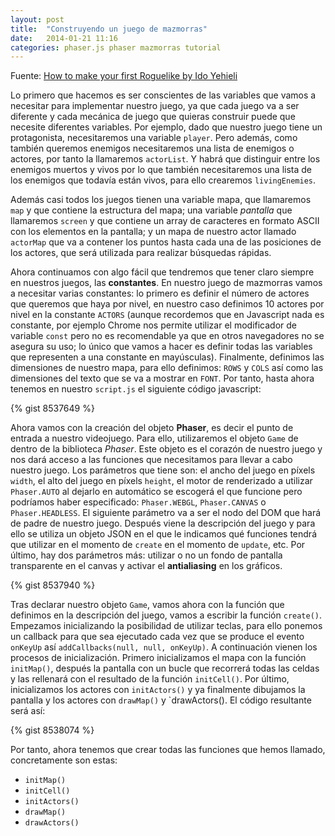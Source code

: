 ```yaml
---
layout: post
title:  "Construyendo un juego de mazmorras"
date:   2014-01-21 11:16
categories: phaser.js phaser mazmorras tutorial
---
```


Fuente: [How to make your first Roguelike by Ido Yehieli][url-source] 

Lo primero que hacemos es ser conscientes de las variables que vamos a necesitar para implementar nuestro juego, ya que cada juego va a ser diferente y cada mecánica de juego que quieras construir puede que necesite diferentes variables. Por ejemplo, dado que nuestro juego tiene un protagonista, necesitaremos una variable `player`. Pero además, como también queremos enemigos necesitaremos una lista de enemigos o actores, por tanto la llamaremos `actorList`. Y habrá que distinguir entre los enemigos muertos y vivos por lo que también necesitaremos una lista de los enemigos que todavía están vivos, para ello crearemos `livingEnemies`.

Además casi todos los juegos tienen una variable mapa, que llamaremos `map` y que contiene la estructura del mapa; una variable *pantalla* que llamaremos `screen` y que contiene un array de caracteres en formato ASCII con los elementos en la pantalla; y un mapa de nuestro actor llamado `actorMap` que va a contener los puntos hasta cada una de las posiciones de los actores, que será utilizada para realizar búsquedas rápidas. 

Ahora continuamos con algo fácil que tendremos que tener claro siempre en nuestros juegos, las **constantes**. En nuestro juego de mazmorras vamos a necesitar varias constantes: lo primero es definir el número de actores que queremos que haya por nivel, en nuestro caso definimos 10 actores por nivel en la constante `ACTORS` (aunque recordemos que en Javascript nada es constante, por ejemplo Chrome nos permite utilizar el modificador de variable `const` pero no es recomendable ya que en otros navegadores no se asegura su uso; lo único que vamos a hacer es definir todas las variables que representen a una constante en mayúsculas). Finalmente, definimos las dimensiones de nuestro mapa, para ello definimos: `ROWS` y `COLS` así como las dimensiones del texto que se va a mostrar en `FONT`. Por tanto, hasta ahora tenemos en nuestro `script.js` el siguiente código javascript: 

{% gist 8537649 %}

Ahora vamos con la creación del objeto **Phaser**, es decir el punto de entrada a nuestro videojuego. Para ello, utilizaremos el objeto `Game` de dentro de la biblioteca *Phaser*. Este objeto es el corazón de nuestro juego y nos dará acceso a las funciones que necesitamos para llevar a cabo nuestro juego. Los parámetros que tiene son: el ancho del juego en píxels `width`, el alto del juego en píxels `height`, el motor de renderizado a utilizar `Phaser.AUTO` al dejarlo en automático se escogerá el que funcione pero podríamos haber especificado: `Phaser.WEBGL`, `Phaser.CANVAS` o `Phaser.HEADLESS`. El siguiente parámetro va a ser el nodo del DOM que hará de padre de nuestro juego. Después viene la descripción del juego y para ello se utiliza un objeto JSON en el que le indicamos qué funciones tendrá que utilizar en el momento de `create` en el momento de `update`, etc. Por último, hay dos parámetros más: utilizar o no un fondo de pantalla transparente en el canvas y activar el **antialiasing** en los gráficos.

{% gist 8537940 %}

Tras declarar nuestro objeto `Game`, vamos ahora con la función que definimos en la descripción del juego, vamos a escribir la función `create()`. Empezamos inicializando la posibilidad de utilizar teclas, para ello ponemos un callback para que sea ejecutado cada vez que se produce el evento `onKeyUp` así `addCallbacks(null, null, onKeyUp)`. A continuación vienen los procesos de inicialización. Primero inicializamos el mapa con la función `initMap()`, después la pantalla con un bucle que recorrerá todas las celdas y las rellenará con el resultado de la función `initCell()`. Por último, inicializamos los actores con `initActors()` y ya finalmente dibujamos la pantalla y los actores con `drawMap()` y `drawActors(). El código resultante será así: 

{% gist 8538074 %} 

Por tanto, ahora tenemos que crear todas las funciones que hemos llamado, concretamente son estas: 

- `initMap()`
- `initCell()`
- `initActors()`
- `drawMap()`
- `drawActors()`


<!-- [id_ref]: URL--> 
[url-source]: http://gamedevelopment.tutsplus.com/tutorials/how-to-make-your-first-roguelike--gamedev-13677

